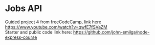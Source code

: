 # Jobs API

Guided project 4 from freeCodeCamp, link here https://www.youtube.com/watch?v=qwfE7fSVaZM <br>
Starter and public code link here: https://github.com/john-smilga/node-express-course